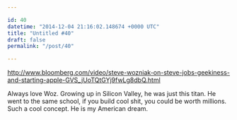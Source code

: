 ```yaml
---

id: 40
datetime: "2014-12-04 21:16:02.148674 +0000 UTC"
title: "Untitled #40"
draft: false
permalink: "/post/40"

---
```


http://www.bloomberg.com/video/steve-wozniak-on-steve-jobs-geekiness-and-starting-apple-GVS_jUoTQtGYj9fwLg8dbQ.html

Always love Woz. Growing up in Silicon Valley, he was just this titan. He went to the same school, if you build cool shit, you could be worth millions. Such a cool concept. He is my American dream.
